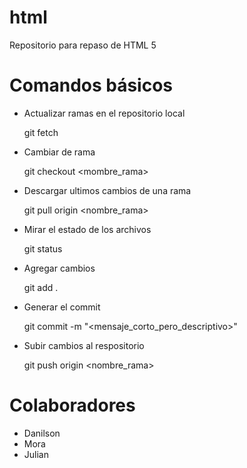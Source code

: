 # html
Repositorio para repaso de HTML 5

# Comandos básicos

- Actualizar ramas en el repositorio local

    git fetch

- Cambiar de rama

    git checkout <mombre_rama>

- Descargar ultimos cambios de una rama

    git pull origin <nombre_rama>

- Mirar el estado de los archivos

    git status

- Agregar cambios

    git add .

- Generar el commit

    git commit -m "<mensaje_corto_pero_descriptivo>"

- Subir cambios al respositorio

    git push origin <nombre_rama>

# Colaboradores

- Danilson
- Mora
- Julian
